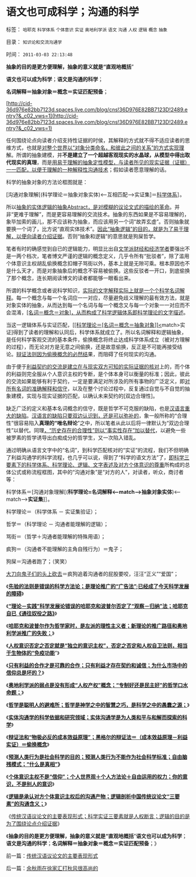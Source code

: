 # 语文也可成科学；沟通的科学

标签： `哈耶克` `科学体系` `个体意识` `实证` `奥地利学派` `语文` `沟通` `人权` `逻辑` `概念` `抽象` 

目录： `知识论和交流沟通学`

时间： `2011-03-03 22:13:48`

**抽象的目的是更方便理解，抽象的意义就是“直观地概括**”

**语文也可以成为科学**；**语文是沟通的科学**；

**名词解释＝抽象对象＝概念＝实证匹配预备**；

[http://cid-36d976e82bb7123d.spaces.live.com/blog/cns!36D976E82BB7123D!2489.entry?&_c02_vws=1](http://cid-36d976e82bb7123d.spaces.live.com/blog/cns!36D976E82BB7123D!2489.entry?&_c02_vws=1)

任何围绕论点向读者介绍支持性证据的时侯，其解释的方式就不得不适应读者的思维方式，也就是[对整个世界以“对象分类命名，和彼此之间的关系”的方式实现理](../../../2009/4/1/面向对象抽象模型社会经济分析.md)解。所谓的抽象建模，并**不是建立了一个超越客观现实的水晶球，从模型中得出取代现实的真理**，而是[用易于理解的抽象定性模型，与读者所见的现实证据（证据）一一匹配，以便于理解的一种解释性沟通技术](../../../2011/2/10/面向抽象对象的经济学分析步骤.md)；假如读者愿意理解的话。

科学的抽象对象的方法论框图就是：

[沟通对象理解[(科学理论＝抽象对象实体)<——互相匹配——>实证集]＝[科学体系](../../../2010/6/18/无所不能的伪科学，科学理论的逻辑责任.md)］。

所以[抽象的实体逻辑的抽象Abstract，是对模糊的议论文式的描绘的革命](../../../2010/6/12/数学是文科理科的分界；数学是科学的成本.md)。并非“更难于理解”，而是更容易理解的交流技术。抽象的东西如果是不容易理解的，象毕加索的画儿，那不应该称为抽象，而应该用另一个词“故弄玄虚”。否则抽象就要换一个词了，比方说“直观实体技术”。[因此“抽象逻辑”的目的，就是为了易于理解，以便向读者介绍证据](../../../2009/5/21/实体社会学的研究方法就是独立思考实事求事写文章.md)。否则“抽象和逻辑”的意思就是狗屎哲学。

笔者有时的确感觉到自已的逻辑能力，明显比出自[文学派财经和经济学者](../../../2010/6/24/中国哲学家泛滥成灾的原因.md)要强出不是一两个档次，笔者博文严谨的逻辑的概念定义，几乎令所有“批驳者”，除了滥用个体意识主权胡乱偷换概念扣帽子骂街以外，基本上就是无隙可乘。根本原因也不是什么天才，而是对象抽象后的概念不容易被偷换。这些反驳者一开口，到底偷换了那个概念，连长期阅读博文的读者都能够一眼看出来。

所谓的科学概念或者说科学知识，[实际的文字解释实际上就是一个个科学名词解释](../../../2010/5/4/中国不缺信仰，中国缺乏名词解释.md)。每一个概念与每一个名词应一一对应，尽量避免歧义理解的最有效方法，就是对象实体的抽象，从而达到每一个名词与每一个概念又与每一个对象一一对应而不会混淆，[[名词＝概念＝对象]，从而构成了科学逻辑体系即科学理论的文字描述](../../../2009/5/4/使用Aorasms的角色分析社会经济流程.md)。

当这一逻辑体系与实证匹配，[[[科学理论＝[名词＝概念＝抽象对象]]<](../../../2010/6/11/“天无二日，法无二纲”单一断言规则.md)match>实证]得到了读者的理解和认同后，科学体系就成立了。所以名词解释和逻辑抽象，是任何科学客观交流的基本条件，偷换概念将终止达成科学体系成立（被对方理解的过程），而无论对方是无意之间偷换，还是故意偷换，反正是不可能再接受结论。[辩证法则因为偷换概念的必然结](../../../2010/2/12/哲学是“岂有此理”的学问.md)果，而阻碍了任何现实的沟通。

由于便于[利益契约的交流是建立在与现实双方可知的实际证据的核对](../../../2010/7/31/诚信是个人资产而非先天的道德义务；.md)上的，而个体的利益则完全服从个人意识主权的专断，是个体本身可以衡量的标准；因此，彼此的交流如果能够有利于契约，一定是要满足对所涉及的所有事物的广泛定义，即[对所有名词的准确解释和信守](../../../2009/5/22/“实”未必为实证，认识对象角色的主谓宾.md)，以及在整个讨论过程中，反复通过自觉与不自觉的抽象建模，实现与现实证据的匹配，以确认未来契约的[双边合理性]。

缺乏广泛的定义和基本名词概念的信守，既是哲学不可克服的缺陷，也是[汉语言重大的缺陷](../../../2010/10/16/汉语是修辞表意语言，最适合道德口水仗.md)。[汉语言的缺陷只要双边认识到，还是可以弥补的](../../../2009/5/18/热爱中国文化的国人才会关注弥补汉语的缺陷.md)，象一般所称的“合理性”很容易陷入**真理的“唯名辩论**”之中，所以笔者从此以后将一律默认为“双边合理性”以替代。同理[，“历史存在的合理性”则以“事实性存在”加以替代](../../../2010/8/1/实在法（体）与善恶无关及革命的误区.md)，以避免一些被罗素的哲学诱导出白痴成分的哲学生，又一次陷入错乱。

通过明确从语言文字中的“名词”，到科学匹配核对的“实证”的流程，我们不但明确了利益沟通学的科学流程，也几乎可以说，得到了“科学的语文方法”了，[即科学三要素下的科学体系、科学理论、逻辑、文字表述及对方个体意识的尊重](../../../2010/5/4/波普尔法则是不确定性定律的同义表述.md)所构成的总体公式或称流程框图，其中的“沟通对象”是“对方的人”，对读者，听众，商讨者等：

科学体系＝[沟通对象理解[(**科学理论=名词解释<—match—>抽象对象实体**)<—match—>**实证集**]］。

科学理论＝（科学体系 － 实证集验证）；

哲学＝（科学理论 － 沟通者能理解的逻辑）；

骂街＝（哲学＋沟通者能理解的特殊用语）；

疯狗＝（沟通者不能理解的主角自残行为）＝鬼子；

狗屎＝沟通者跑了；（笑笑）

[大刀向鬼子们的头上砍去](../../../2011/2/7/大刀向着鬼子们的头上砍去！.md)＝疯狗追着沟通者的屁股要咬，汪汪“正义”“爱国”；

《[**先验的法则是错误的科学方法论；是理论推广的“广告法”;已经成了今天科学发展的障碍**](../../../2011/2/27/巫师法则是错误科学标准，与先验的区别.md)》

《[**“理论－实践”科学发展论错误的哈耶克和波普尔否定了“观察－归纳”法；哈耶克自已《通往奴役之路》**](../../../2011/2/27/“理论－实践”科学发展论是错误的，“观测－归纳”法是正确的.md)》

《[**哈耶克和波普尔作为哲学家时，是左派的理性主义者；新理论的推广路径和奥地利学派推广的失败；**](../../../2011/2/27/新理论推广和奥地利学派的失败.md)》

《[**人权意识否定之否定就是“独立的意识主权”，否定之否定和人权自卫法则，相当于生物体的“免疫功能**](../../../2011/2/28/“独立的意识主权”相当于生物体的“免疫功能”.md)”》

《[**只有利益的合作才是可靠的合作；只有利益才存在契约和诚信；为什么市场中的信仰总是坏的？**](../../../2011/2/28/只有利益的合作才是可靠的合作.md)》

《[**奥地利学派的弱点是没有形成“人权产权”概念；“专制好还是民主好”的哲学口水命题；**](../../../2011/2/28/专制还是民主好？奥地利学派弱点.md)》

《[**哲学是聪明人的避难所；哲学是神学之中的智慧之巧，是科学之中的愚蠢之源；**](../../../2011/3/1/哲学是聪明人的避难所.md)》

《[**实体沟通学的科学依据和研究领域；实体沟通学是为人类和平与和解而探索的科学**](../../../2011/3/1/为人类和平与和解而探索的科学.md)》

《[**辩证法和“物极必反的成本效益原理”；黑格尔的辩证法＝（成本效益原理－利益实证）＝偷换概念**](../../../2011/3/1/物极必反规律和辩证法.md)》

《[**预测人类行为是社会科学的目的；预测人类行为不能作为社会科学标准；自由脑残模式；“什么是真相”**](../../../2011/3/2/什么是真相？预测未来对不对？.md)**》**

《[**个体意识主权不是“信仰”；个人世界观＋个人方法论＋自由运用的权力；你的意识，不是别人的意识**](../../../2011/3/2/个体意识主权不是信仰：你的意识，不是别人的意识.md)》

《[**逻辑是承认对方个体意识主权后的沟通产物；逻辑剖析中国传统议论文“三要素”的沟通含义；**](../../../2011/3/3/中国传统议论文“三要素”的沟通含义.md)》

《[传统汉语议论文的主要表现形式；科学实证三要素就是人权断言；逻辑的目的是为了围绕论点介绍证据](../../../2011/3/3/传统汉语议论文的主要表现形式.md)》

《**抽象的目的是更方便理解，抽象的意义就是“直观地概括**”**语文也可以成为科学**；**语文是沟通的科学**；**名词解释＝抽象对象＝概念＝实证匹配预备**；》



前一篇：[传统汉语议论文的主要表现形式](../../../2011/3/3/传统汉语议论文的主要表现形式.md)

后一篇：[余秋雨在徐家汇打秋风很高尚的](../../../2011/3/4/余秋雨在徐家汇打秋风很高尚的.md)
